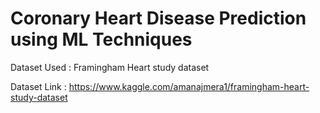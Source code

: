 # Coronary Heart Disease Prediction using ML Techniques

Dataset Used : Framingham Heart study dataset

Dataset Link : https://www.kaggle.com/amanajmera1/framingham-heart-study-dataset
